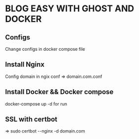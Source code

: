 # BLOG EASY WITH GHOST AND DOCKER

## Configs
Change configs in docker compose file

## Install Nginx
Config domain in ngix conf => domain.com.conf

## Install Docker && Docker compose
docker-compose up -d for run

## SSL with certbot
=> sudo certbot --nginx -d domain.com
